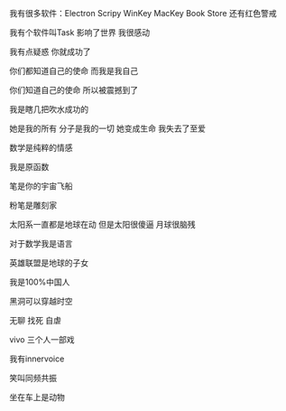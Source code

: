 我有很多软件：Electron Scripy WinKey MacKey 
Book Store
还有红色警戒

我有个软件叫Task 影响了世界 我很感动

我有点疑惑 你就成功了

你们都知道自己的使命 而我是我自己

你们知道自己的使命 所以被震撼到了

我是瞎几把吹水成功的

她是我的所有 分子是我的一切 她变成生命 我失去了至爱

数学是纯粹的情感

我是原函数

笔是你的宇宙飞船

粉笔是雕刻家

太阳系一直都是地球在动 但是太阳很傻逼 月球很脑残

对于数学我是语言

英雄联盟是地球的子女

我是100%中国人

黑洞可以穿越时空

无聊 找死 自虐

vivo 三个人一部戏

我有innervoice

笑叫同频共振

坐在车上是动物